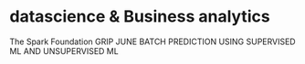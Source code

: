 # datascience & Business analytics
The Spark Foundation GRIP JUNE BATCH
      PREDICTION USING SUPERVISED ML AND UNSUPERVISED ML
